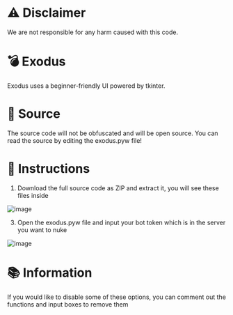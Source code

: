 # ⚠️ Disclaimer
We are not responsible for any harm caused with this code.

# 💣 Exodus
Exodus uses a beginner-friendly UI powered by tkinter.

# 📖 Source
The source code will not be obfuscated and will be open source. You can read the source by editing the exodus.pyw file!

# 📜 Instructions

1. Download the full source code as ZIP and extract it, you will see these files inside

![image](https://github.com/user-attachments/assets/d440480a-296f-459b-8ce4-36d3b84c1222)

3. Open the exodus.pyw file and input your bot token which is in the server you want to nuke

![image](https://github.com/user-attachments/assets/c895679a-9404-4d62-a760-42c16eacd7c9)

# 📚 Information
If you would like to disable some of these options, you can comment out the functions and input boxes to remove them
